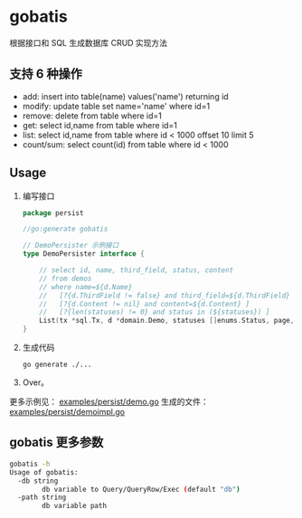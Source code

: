 gobatis
================================================================================

根据接口和 SQL 生成数据库 CRUD 实现方法


支持 6 种操作
--------------------------------------------------------------------------------

* add: insert into table(name) values('name') returning id
* modify: update table set name='name' where id=1
* remove: delete from table where id=1
* get: select id,name from table where id=1
* list: select id,name from table where id < 1000 offset 10 limit 5
* count/sum: select count(id) from table where id < 1000


Usage
--------------------------------------------------------------------------------

1. 编写接口

    ```go
    package persist

    //go:generate gobatis

    // DemoPersister 示例接口
    type DemoPersister interface {

    	// select id, name, third_field, status, content
    	// from demos
    	// where name=${d.Name}
    	//   [?{d.ThirdField != false} and third_field=${d.ThirdField} ]
    	//   [?{d.Content != nil} and content=${d.Content} ]
    	//   [?{len(statuses) != 0} and status in (${statuses}) ]
    	List(tx *sql.Tx, d *domain.Demo, statuses []enums.Status, page, size int) ([]*domain.Demo, error)
    }
    ```

2. 生成代码

    `go generate ./...`

3. Over。

更多示例见： [examples/persist/demo.go](examples/persist/demo.go)
生成的文件： [examples/persist/demoimpl.go](examples/persist/demoimpl.go)


gobatis 更多参数
--------------------------------------------------------------------------------


```sh
gobatis -h
Usage of gobatis:
  -db string
    	db variable to Query/QueryRow/Exec (default "db")
  -path string
    	db variable path
```
